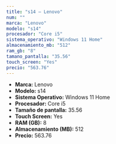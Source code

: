 ```yaml
---
title: "s14 — Lenovo"
num: ""
marca: "Lenovo"
modelo: "s14"
procesador: "Core i5"
sistema_operativo: "Windows 11 Home"
almacenamiento_mb: "512"
ram_gb: "8"
tamano_pantalla: "35.56"
touch_screen: "Yes"
precio: "563.76"
---
```

<ul>
<li><strong>Marca:</strong> Lenovo</li>
<li><strong>Modelo:</strong> s14</li>
<li><strong>Sistema Operativo:</strong> Windows 11 Home</li>
<li><strong>Procesador:</strong> Core i5 </li>
<li><strong>Tamaño de pantalla:</strong> 35.56</li>
<li><strong>Touch Screen:</strong> Yes</li>
<li><strong>RAM (GB):</strong> 8</li>
<li><strong>Almacenamiento (MB):</strong> 512</li>
<li><strong>Precio:</strong> 563.76</li>
</ul>
